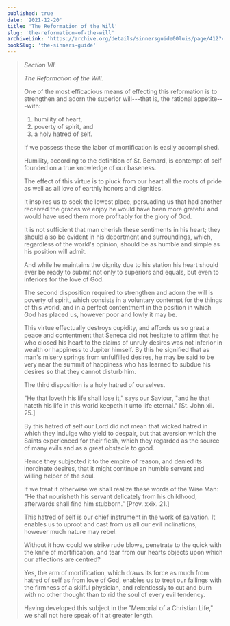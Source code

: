 ```yaml
---
published: true
date: '2021-12-20'
title: 'The Reformation of the Will'
slug: 'the-reformation-of-the-will'
archiveLink: 'https://archive.org/details/sinnersguide00luis/page/412?view=theater'
bookSlug: 'the-sinners-guide'
---
```


> *Section VII.*
> 
> *The Reformation of the Will.*
> 
> One of the most efficacious means of effecting this reformation is to strengthen and adorn the superior will---that is, the rational appetite---with:
> 
> 1. humility of heart,
> 2. poverty of spirit, and
> 3. a holy hatred of self.
> 
> If we possess these the labor of mortification is easily accomplished.
> 
> Humility, according to the definition of St. Bernard, is contempt of self founded on a true knowledge of our baseness.
> 
> The effect of this virtue is to pluck from our heart all the roots of pride as well as all love of earthly honors and dignities.
> 
> It inspires us to seek the lowest place, persuading us that had another received the graces we enjoy he would have been more grateful and would have used them more profitably for the glory of God.
> 
> It is not sufficient that man cherish these sentiments in his heart; they should also be evident in his deportment and surroundings, which, regardless of the world's opinion, should be as humble and simple as his position will admit.
> 
> And while he maintains the dignity due to his station his heart should ever be ready to submit not only to superiors and equals, but even to inferiors for the love of God.
> 
> The second disposition required to strengthen and adorn the will is poverty of spirit, which consists in a voluntary contempt for the things of this world, and in a perfect contentment in the position in which God has placed us, however poor and lowly it may be.
> 
> This virtue effectually destroys cupidity, and affords us so great a peace and contentment that Seneca did not hesitate to affirm that he who closed his heart to the claims of unruly desires was not inferior in wealth or happiness to Jupiter himself. By this he signified that as man's misery springs from unfulfilled desires, he may be said to be very near the summit of happiness who has learned to subdue his desires so that they cannot disturb him.
> 
> The third disposition is a holy hatred of ourselves.
> 
> "He that loveth his life shall lose it," says our Saviour, "and he that hateth his life in this world keepeth it unto life eternal." [St. John xii. 25.]
> 
> By this hatred of self our Lord did not mean that wicked hatred in which they indulge who yield to despair, but that aversion which the Saints experienced for their flesh, which they regarded as the source of many evils and as a great obstacle to good.
> 
> Hence they subjected it to the empire of reason, and denied its inordinate desires, that it might continue an humble servant and willing helper of the soul.
> 
> If we treat it otherwise we shall realize these words of the Wise Man: "He that nourisheth his servant delicately from his childhood, afterwards shall find him stubborn." [Prov. xxix. 21.]
> 
> This hatred of self is our chief instrument in the work of salvation. It enables us to uproot and cast from us all our evil inclinations, however much nature may rebel.
> 
> Without it how could we strike rude blows, penetrate to the quick with the knife of mortification, and tear from our hearts objects upon which our affections are centred?
> 
> Yes, the arm of mortification, which draws its force as much from hatred of self as from love of God, enables us to treat our failings with the firmness of a skilful physician, and relentlessly to cut and burn with no other thought than to rid the soul of every evil tendency.
> 
> Having developed this subject in the "Memorial of a Christian Life," we shall not here speak of it at greater length.